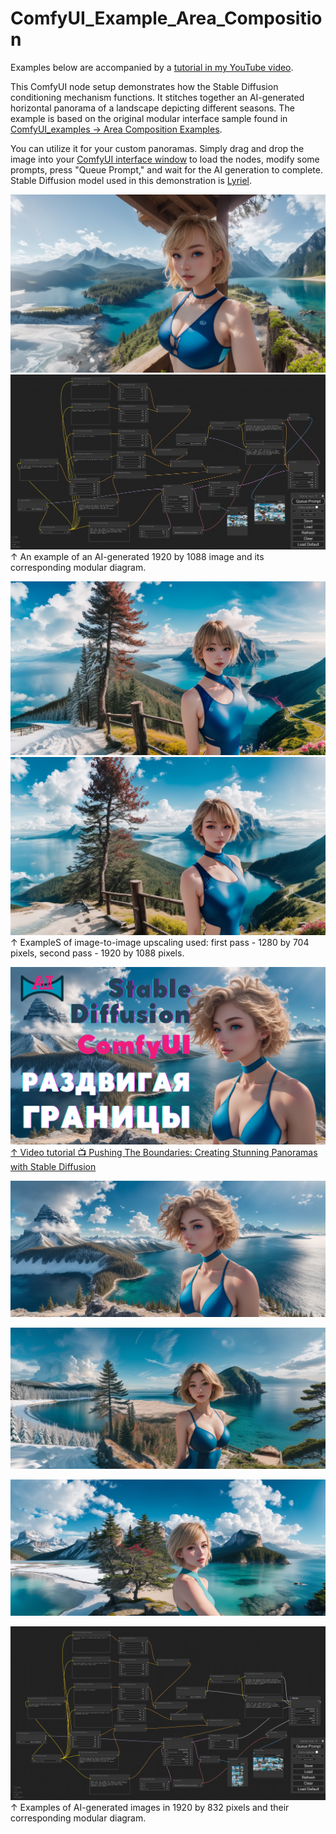 # ComfyUI_Example_Area_Composition

Examples below are accompanied by a [tutorial in my YouTube video](https://youtu.be/c54HtMDZ_X4).

This ComfyUI node setup demonstrates how the Stable Diffusion conditioning mechanism functions. It stitches together an AI-generated horizontal panorama of a landscape depicting different seasons. The example is based on the original modular interface sample found in [ComfyUI_examples -> Area Composition Examples](https://comfyanonymous.github.io/ComfyUI_examples/area_composition/).

You can utilize it for your custom panoramas. Simply drag and drop the image into your [ComfyUI interface window](https://github.com/comfyanonymous/ComfyUI) to load the nodes, modify some prompts, press "Queue Prompt," and wait for the AI generation to complete. Stable Diffusion model used in this demonstration is [Lyriel](https://civitai.com/models/22922/lyriel?modelVersionId=72396).

![Load this image to ComfyUI window for full node setup](ComfyUI_00366_.png)
![Full node setup preview](ComfyUI_Conditioning_by_ATDIGIT-FHD.png)
↑ An example of an AI-generated 1920 by 1088 image and its corresponding modular diagram.

![Load this image to ComfyUI window for full node setup](ComfyUI_00282_1.png)
![Load this image to ComfyUI window for full node setup](ComfyUI_00286_1.png)
↑ ExampleS of image-to-image upscaling used: first pass - 1280 by 704 pixels, second pass - 1920 by 1088 pixels.

[![YouTube tutorial thumbnail](ComfyUI_Conditioning_by_ATDIGIT_FHD_YouTube_tutorial_thumbnail.png)](https://youtu.be/c54HtMDZ_X4)
[↑ Video tutorial 📺 Pushing The Boundaries: Creating Stunning Panoramas with Stable Diffusion](https://youtu.be/c54HtMDZ_X4)

![Load this image to ComfyUI window for full node setup](ComfyUI_00439_.png)

![Load this image to ComfyUI window for full node setup](ComfyUI_00472_.png)

![Load this image to ComfyUI window for full node setup](ComfyUI_00510_.png)

![Full node setup preview for 1920x832 pix panorama ](ComfyUI_Conditioning_by_ATDIGIT_1920x832.png)
↑ Examples of AI-generated images in 1920 by 832 pixels and their corresponding modular diagram.
